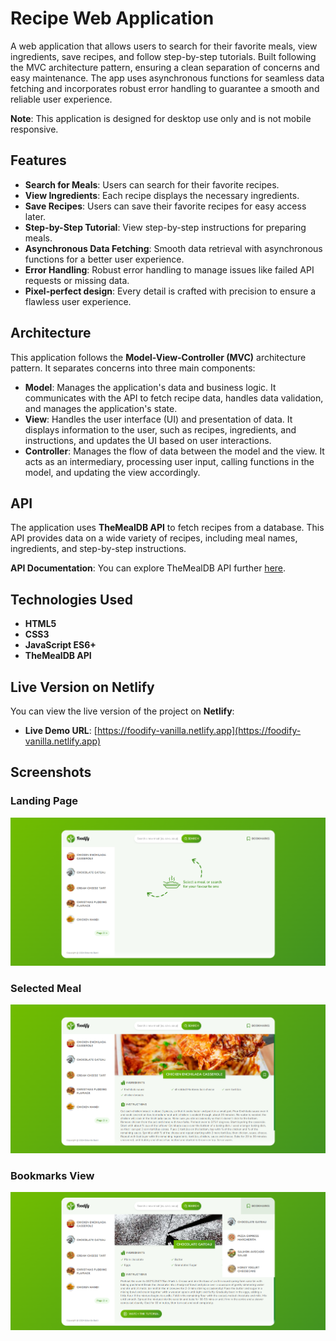 # Recipe Web Application

A web application that allows users to search for their favorite meals, view ingredients, save recipes, and follow step-by-step tutorials. Built following the MVC architecture pattern, ensuring a clean separation of concerns and easy maintenance. The app uses asynchronous functions for seamless data fetching and incorporates robust error handling to guarantee a smooth and reliable user experience.

**Note**: This application is designed for desktop use only and is not mobile responsive.

## Features

- **Search for Meals**: Users can search for their favorite recipes.
- **View Ingredients**: Each recipe displays the necessary ingredients.
- **Save Recipes**: Users can save their favorite recipes for easy access later.
- **Step-by-Step Tutorial**: View step-by-step instructions for preparing meals.
- **Asynchronous Data Fetching**: Smooth data retrieval with asynchronous functions for a better user experience.
- **Error Handling**: Robust error handling to manage issues like failed API requests or missing data.
- **Pixel-perfect design**: Every detail is crafted with precision to ensure a flawless user experience.

## Architecture

This application follows the **Model-View-Controller (MVC)** architecture pattern. It separates concerns into three main components:

- **Model**: Manages the application's data and business logic. It communicates with the API to fetch recipe data, handles data validation, and manages the application's state.
- **View**: Handles the user interface (UI) and presentation of data. It displays information to the user, such as recipes, ingredients, and instructions, and updates the UI based on user interactions.
- **Controller**: Manages the flow of data between the model and the view. It acts as an intermediary, processing user input, calling functions in the model, and updating the view accordingly.

## API

The application uses **TheMealDB API** to fetch recipes from a database. This API provides data on a wide variety of recipes, including meal names, ingredients, and step-by-step instructions.

**API Documentation**: You can explore TheMealDB API further [here](https://www.themealdb.com/api.php).

## Technologies Used

- **HTML5**
- **CSS3**
- **JavaScript ES6+**
- **TheMealDB API**

## Live Version on Netlify

You can view the live version of the project on **Netlify**:

- **Live Demo URL**: [https://foodify-vanilla.netlify.app](https://foodify-vanilla.netlify.app)

## Screenshots

### Landing Page

![Landing Page](img/preview/landing-page.png)

### Selected Meal

![Selected Meal](img/preview/load-meal.png)

### Bookmarks View

![Bookmarks View](img/preview/bookmarks-view.png)
